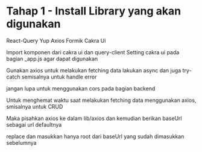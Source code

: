 

# Tahap 1 - Install Library yang akan digunakan
React-Query
Yup
Axios
Formik
Cakra Ui

Import komponen dari cakra ui dan query-client
Setting cakra ui pada bagian _app.js agar dapat digunakan

Gunakan axios untuk melakukan fetching data 
lakukan async dan juga try-catch semisalnya untuk handle error

jangan lupa untuk menggunakan cors pada bagian backend

Untuk menghemat waktu saat melakukan fetching data menggunakan axios, smisalnya untuk CRUD

Maka pisahkan axios ke dalam lib/axios dan kemudian berikan baseUrl sebagai url defaultnya

replace dan masukkan hanya root dari baseUrl yang sudah dimasukkan sebelumnya
